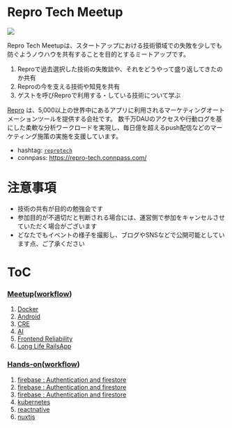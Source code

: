 # Repro Tech Meetup

![](https://github.com/reproio/repro-tech-meetup/blob/master/assets/images/repro-tech-meetup-banner-wide.png?raw=true)

Repro Tech Meetupは、スタートアップにおける技術領域での失敗を少しでも防ぐようノウハウを共有することを目的とするミートアップです。

1. Reproで過去選択した技術の失敗談や、それをどうやって盛り返してきたのか共有
1. Reproの今を支える技術や知見を共有
1. ゲストを呼びReproで利用する・している技術について学ぶ

[Repro](https://repro.io) は、5,000以上の世界中にあるアプリに利用されるマーケティングオートメーションツールを提供する会社です。
数千万DAUのアクセスや行動ログを基にした柔軟な分析ワークロードを実現し、毎日億を超えるpush配信などのマーケティング施策の実施を支援しています。

- hashtag: [`reprotech`](https://twitter.com/hashtag/reprotech)
- connpass: https://repro-tech.connpass.com/

# 注意事項

- 技術の共有が目的の勉強会です
- 参加目的が不適切だと判断される場合には、運営側で参加をキャンセルさせていただく場合がございます
- どなたでもイベントの様子を撮影し、ブログやSNSなどで公開可能としています点、ご了承ください

# ToC

### [Meetup](/meetups)([workflow](/meetups/ORGANIZE.md))

1. [Docker](https://gitpitch.com/reproio/repro-tech-meetup?p=meetups/1)
1. [Android](https://gitpitch.com/reproio/repro-tech-meetup?p=meetups/2)
1. [CRE](https://gitpitch.com/reproio/repro-tech-meetup?p=meetups/3)
1. [AI](https://gitpitch.com/reproio/repro-tech-meetup?p=meetups/4)
1. [Frontend Reliability](https://gitpitch.com/reproio/repro-tech-meetup?p=meetups/5)
1. [Long Life RailsApp](https://gitpitch.com/reproio/repro-tech-meetup?p=meetups/6)

### [Hands-on](/hands-on)([workflow](/hands-on/ORGANIZE.md))

1. [firebase : Authentication and firestore]()
1. [firebase : Authentication and firestore](https://gitpitch.com/reproio/repro-tech-meetup?p=hands-on/2)
1. [firebase : Authentication and firestore](https://gitpitch.com/reproio/repro-tech-meetup?p=hands-on/3)
1. [kubernetes](https://gitpitch.com/reproio/repro-tech-meetup?p=hands-on/4)
1. [reactnative](https://gitpitch.com/reproio/repro-tech-meetup?p=hands-on/5)
1. [nuxtjs](https://gitpitch.com/reproio/repro-tech-meetup?p=hands-on/6)
